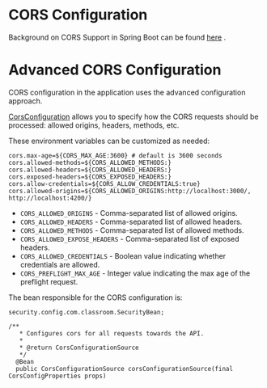 # CORS Configuration

Background on CORS Support in Spring Boot can be
found [here](https://docs.spring.io/spring-framework/docs/4.2.x/spring-framework-reference/html/cors.html)
.

# Advanced CORS Configuration

CORS configuration in the application uses the advanced configuration approach.

[CorsConfiguration](https://docs.spring.io/spring-framework/docs/4.2.9.RELEASE/javadoc-api/org/springframework/web/cors/CorsConfiguration.html)
allows you to specify how the CORS requests should be processed: allowed origins, headers, methods,
etc.

These environment variables can be customized as needed:

```
cors.max-age=${CORS_MAX_AGE:3600} # default is 3600 seconds
cors.allowed-methods=${CORS_ALLOWED_METHODS:}
cors.allowed-headers=${CORS_ALLOWED_HEADERS:}
cors.exposed-headers=${CORS_EXPOSED_HEADERS:}
cors.allow-credentials=${CORS_ALLOW_CREDENTIALS:true}
cors.allowed-origins=${CORS_ALLOWED_ORIGINS:http://localhost:3000/, http://localhost:4200/}
```

* `CORS_ALLOWED_ORIGINS` - Comma-separated list of allowed origins.
* `CORS_ALLOWED_HEADERS` - Comma-separated list of allowed headers.
* `CORS_ALLOWED_METHODS` - Comma-separated list of allowed methods.
* `CORS_ALLOWED_EXPOSE_HEADERS` - Comma-separated list of exposed headers.
* `CORS_ALLOWED_CREDENTIALS` - Boolean value indicating whether credentials are allowed.
* `CORS_PREFLIGHT_MAX_AGE` - Integer value indicating the max age of the preflight request.

The bean responsible for the CORS configuration is:

```
security.config.com.classroom.SecurityBean;

/**
   * Configures cors for all requests towards the API.
   *
   * @return CorsConfigurationSource
   */
  @Bean
  public CorsConfigurationSource corsConfigurationSource(final CorsConfigProperties props)
```
